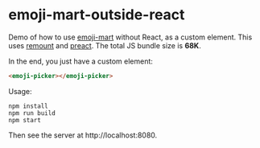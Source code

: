 emoji-mart-outside-react
=====

Demo of how to use [emoji-mart](https://github.com/missive/emoji-mart) without React, as a custom element. This uses [remount](https://github.com/rstacruz/remount) and [preact](https://github.com/developit/preact). The total JS bundle size is **68K**.

In the end, you just have a custom element:

```html
<emoji-picker></emoji-picker>
```

Usage:

    npm install
    npm run build
    npm start

Then see the server at http://localhost:8080.
